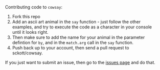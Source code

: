 Contributing code to `cowsay`:

1. Fork this repo
2. Add an ascii art animal in the `say` function - just follow the other examples, and try to execute the code as a character in your console until it looks right. 
3. Then make sure to add the name for your animal in the parameter defintion for `by`, and in the `match.arg` call in the `say` function.
4. Push back up to your account, then send a pull request to sckott/cowsay.

If you just want to submit an issue, then go to the [issues page](https://github.com/sckott/cowsay/issues?state=open) and do that.
